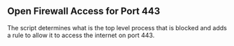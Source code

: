 ## Open Firewall Access for Port 443

The script determines what is the top level process that is blocked and adds a rule to allow it to access the internet on port 443.